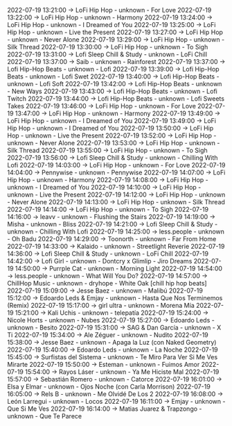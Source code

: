 2022-07-19 13:21:00 -> LoFi Hip Hop - unknown - For Love
2022-07-19 13:22:00 -> LoFi Hip Hop - unknown - Harmony
2022-07-19 13:24:00 -> LoFi Hip Hop - unknown - I Dreamed of You
2022-07-19 13:25:00 -> LoFi Hip Hop - unknown - Live the Present
2022-07-19 13:27:00 -> LoFi Hip Hop - unknown - Never Alone
2022-07-19 13:29:00 -> LoFi Hip Hop - unknown - Silk Thread
2022-07-19 13:30:00 -> LoFi Hip Hop - unknown - To Sigh
2022-07-19 13:31:00 -> Lofi Sleep Chill & Study - unknown - LoFi Chill
2022-07-19 13:37:00 -> Saib - unknown - Rainforest
2022-07-19 13:37:00 -> Lofi Hip-Hop Beats - unknown - Lofi
2022-07-19 13:39:00 -> Lofi Hip-Hop Beats - unknown - Lofi Swet
2022-07-19 13:40:00 -> Lofi Hip-Hop Beats - unknown - Lofi Soft
2022-07-19 13:42:00 -> Lofi Hip-Hop Beats - unknown - New Ways
2022-07-19 13:43:00 -> Lofi Hip-Hop Beats - unknown - Lofi Twitch
2022-07-19 13:44:00 -> Lofi Hip-Hop Beats - unknown - Lofi Sweets Takes
2022-07-19 13:46:00 -> LoFi Hip Hop - unknown - For Love
2022-07-19 13:47:00 -> LoFi Hip Hop - unknown - Harmony
2022-07-19 13:49:00 -> LoFi Hip Hop - unknown - I Dreamed of You
2022-07-19 13:49:00 -> LoFi Hip Hop - unknown - I Dreamed of You
2022-07-19 13:50:00 -> LoFi Hip Hop - unknown - Live the Present
2022-07-19 13:52:00 -> LoFi Hip Hop - unknown - Never Alone
2022-07-19 13:53:00 -> LoFi Hip Hop - unknown - Silk Thread
2022-07-19 13:55:00 -> LoFi Hip Hop - unknown - To Sigh
2022-07-19 13:56:00 -> Lofi Sleep Chill & Study - unknown - Chilling With Lofi
2022-07-19 14:03:00 -> LoFi Hip Hop - unknown - For Love
2022-07-19 14:04:00 -> Pennywise - unknown - Pennywise
2022-07-19 14:07:00 -> LoFi Hip Hop - unknown - Harmony
2022-07-19 14:08:00 -> LoFi Hip Hop - unknown - I Dreamed of You
2022-07-19 14:10:00 -> LoFi Hip Hop - unknown - Live the Present
2022-07-19 14:12:00 -> LoFi Hip Hop - unknown - Never Alone
2022-07-19 14:13:00 -> LoFi Hip Hop - unknown - Silk Thread
2022-07-19 14:14:00 -> LoFi Hip Hop - unknown - To Sigh
2022-07-19 14:16:00 -> leavv - unknown - Flushing the Stairs
2022-07-19 14:19:00 -> Misha - unknown - Bliss
2022-07-19 14:21:00 -> Lofi Sleep Chill & Study - unknown - Chilling With Lofi
2022-07-19 14:25:00 -> less.people - unknown - Oh Badu
2022-07-19 14:29:00 -> Toonorth - unknown - Far From Home
2022-07-19 14:33:00 -> Kalaido - unknown - Streetlight Reverie
2022-07-19 14:36:00 -> Lofi Sleep Chill & Study - unknown - LoFi Chill
2022-07-19 14:42:00 -> Lofi Girl - unknown - Dontcry x Glimlip - Jiro Dreams
2022-07-19 14:50:00 -> Purrple Cat - unknown - Morning Light
2022-07-19 14:54:00 -> less.people - unknown - What Will You Do?
2022-07-19 14:57:00 -> ChillHop Music - unknown - dryhope - White Oak [chill hip hop beats]
2022-07-19 15:09:00 -> Jesse Baez - unknown - Malibú
2022-07-19 15:12:00 -> Edoardo Leds & Emjay - unknown - Hasta Que Nos Terminemos (Remix)
2022-07-19 15:17:00 -> girl ultra - unknown - Morena Mía
2022-07-19 15:21:00 -> Kali Uchis - unknown - telepatía
2022-07-19 15:24:00 -> Nicole Horts - unknown - Nubes
2022-07-19 15:27:00 -> Edoardo Leds - unknown - Besito
2022-07-19 15:31:00 -> SAG & Dan García - unknown - X Ti
2022-07-19 15:34:00 -> Ale Zéguer - unknown - Nudito
2022-07-19 15:38:00 -> Jesse Baez - unknown - Apaga la Luz (con Naked Geometry)
2022-07-19 15:40:00 -> Edoardo Leds - unknown - La Noche
2022-07-19 15:45:00 -> Surfistas del Sistema - unknown - Te Miro Para Ver Si Me Ves Mirarte
2022-07-19 15:50:00 -> Esteman - unknown - Fuimos Amor
2022-07-19 15:54:00 -> Rayos Láser - unknown - Ya Me Hiciste Mal
2022-07-19 15:57:00 -> Sebastián Romero - unknown - Catorce
2022-07-19 16:01:00 -> Elsa y Elmar - unknown - Ojos Noche (con Carla Morrison)
2022-07-19 16:05:00 -> Rels B - unknown - Me Olvidé De Los 2
2022-07-19 16:08:00 -> León Larregui - unknown - Locos
2022-07-19 16:11:00 -> Emjay - unknown - Que Si Me Ves
2022-07-19 16:14:00 -> Matias Juarez & Trapzongo - unknown - Que Te Parece
